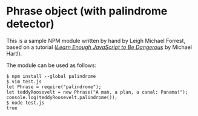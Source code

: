 # Phrase object (with palindrome detector)

This is a sample NPM module written by hand by Leigh Michael Forrest, based on a tutorial
([*Learn Enough JavaScript to Be Dangerous*](https://www.learnenough.com/javascript-tutorial) by Michael Hartl).

The module can be used as follows:

```
$ npm install --global palindrome
$ vim test.js
let Phrase = require("palindrome");
let teddyRoosevelt = new Phrase("A man, a plan, a canal: Panama!");
console.log(teddyRoosevelt.palindrome());
$ node test.js
true
